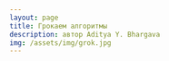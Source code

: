 ```yaml
---
layout: page
title: Грокаем алгоритмы
description: автор Aditya Y. Bhargava
img: /assets/img/grok.jpg
---
```


